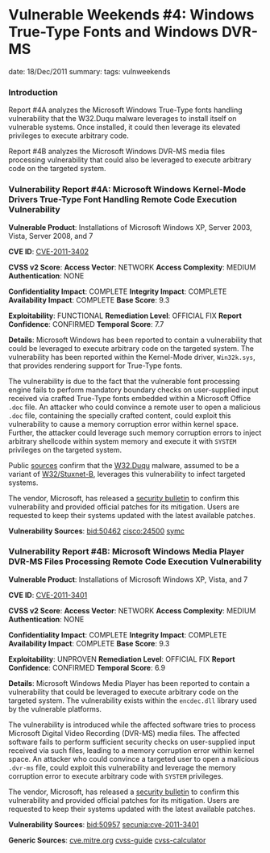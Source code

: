 Vulnerable Weekends #4: Windows True-Type Fonts and Windows DVR-MS
==================================================================
date: 18/Dec/2011
summary:
tags: vulnweekends

### Introduction
Report #4A analyzes the Microsoft Windows True-Type fonts handling vulnerability that the W32.Duqu malware leverages to install itself on vulnerable systems. Once installed, it could then leverage its elevated privileges to execute arbitrary code.

Report #4B analyzes the Microsoft Windows DVR-MS media files processing vulnerability that could also be leveraged to execute arbitrary code on the targeted system.

### Vulnerability Report #4A: Microsoft Windows Kernel-Mode Drivers True-Type Font Handling Remote Code Execution Vulnerability

**Vulnerable Product**: Installations of Microsoft Windows XP, Server 2003, Vista, Server 2008, and 7

**CVE ID**: [CVE-2011-3402](http://cve.mitre.org/cgi-bin/cvename.cgi?name=CVE-2011-3402)

**CVSS v2 Score**:
**Access Vector**: NETWORK
**Access Complexity**: MEDIUM
**Authentication**: NONE

**Confidentiality Impact**: COMPLETE
**Integrity Impact**: COMPLETE
**Availability Impact**: COMPLETE
**Base Score**: 9.3

**Exploitability**: FUNCTIONAL
**Remediation Level**: OFFICIAL FIX
**Report Confidence**: CONFIRMED
**Temporal Score**: 7.7

**Details**:
Microsoft Windows has been reported to contain a vulnerability that could be leveraged to execute arbitrary code on the targeted system. The vulnerability has been reported within the Kernel-Mode driver, `Win32k.sys`, that provides rendering support for True-Type fonts.

The vulnerability is due to the fact that the vulnerable font processing engine fails to perform mandatory boundary checks on user-supplied input received via crafted True-Type fonts embedded within a Microsoft Office `.doc` file. An attacker who could convince a remote user to open a malicious `.doc` file, containing the specially crafted content, could exploit this vulnerability to cause a memory corruption error within kernel space. Further, the attacker could leverage such memory corruption errors to inject arbitrary shellcode within system memory and execute it with `SYSTEM` privileges on the targeted system.

Public [sources](http://www.symantec.com/connect/w32-duqu_status-updates_installer-zero-day-exploit) confirm that the [W32.Duqu](http://tools.cisco.com/security/center/viewAlert.x?alertId=24425) malware, assumed to be a variant of [W32/Stuxnet-B](http://tools.cisco.com/security/center/viewAlert.x?alertId=20915), leverages this vulnerability to infect targeted systems.

The vendor, Microsoft, has released a [security bulletin](http://technet.microsoft.com/en-us/security/bulletin/MS11-087) to confirm this vulnerability and provided official patches for its mitigation. Users are requested to keep their systems updated with the latest available patches.

**Vulnerability Sources**:
[bid:50462](http://www.securityfocus.com/bid/50462)
[cisco:24500](http://tools.cisco.com/security/center/viewAlert.x?alertId=24500)
[symc](http://www.symantec.com/security_response/writeup.jsp?docid=2011-101814-1119-99)

### Vulnerability Report #4B: Microsoft Windows Media Player DVR-MS Files Processing Remote Code Execution Vulnerability

**Vulnerable Product**: Installations of Microsoft Windows XP, Vista, and 7

**CVE ID**: [CVE-2011-3401](http://cve.mitre.org/cgi-bin/cvename.cgi?name=CVE-2011-3401)

**CVSS v2 Score**:
**Access Vector**: NETWORK
**Access Complexity**: MEDIUM
**Authentication**: NONE

**Confidentiality Impact**: COMPLETE
**Integrity Impact**: COMPLETE
**Availability Impact**: COMPLETE
**Base Score**: 9.3

**Exploitability**: UNPROVEN
**Remediation Level**: OFFICIAL FIX
**Report Confidence**: CONFIRMED
**Temporal Score**: 6.9

**Details**:
Microsoft Windows Media Player has been reported to contain a vulnerability that could be leveraged to execute arbitrary code on the targeted system. The vulnerability exists within the `encdec.dll` library used by the vulnerable platforms.

The vulnerability is introduced while the affected software tries to process Microsoft Digital Video Recording (DVR-MS) media files. The affected software fails to perform sufficient security checks on user-supplied input received via such files, leading to a memory corruption error within kernel space. An attacker who could convince a targeted user to open a malicious `.dvr-ms` file, could exploit this vulnerability and leverage the memory corruption error to execute arbitrary code with `SYSTEM` privileges.

The vendor, Microsoft, has released a [security bulletin](http://technet.microsoft.com/en-us/security/bulletin/MS11-092) to confirm this vulnerability and provided official patches for its mitigation. Users are requested to keep their systems updated with the latest available patches.

**Vulnerability Sources**:
[bid:50957](http://www.securityfocus.com/bid/50957)
[secunia:cve-2011-3401](http://secunia.com/advisories/cve_reference/CVE-2011-3401/)

**Generic Sources**:
[cve.mitre.org](http://cve.mitre.org)
[cvss-guide](http://www.first.org/cvss/cvss-guide.html)
[cvss-calculator](http://nvd.nist.gov/cvss.cfm?calculator&adv&version=2)
